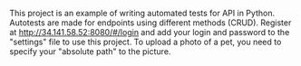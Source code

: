 This project is an example of writing automated tests for API in Python. Autotests are made for endpoints using different methods (CRUD). 
Register at http://34.141.58.52:8080/#/login and add your login and password to the "settings" file to use this project. 
To upload a photo of a pet, you need to specify your "absolute path" to the picture. 
